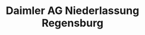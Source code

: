 ---
title: "Daimler AG Niederlassung Regensburg"
url: /regensburg/daimler-ag-niederlassung-regensburg/
shop: Autohaus
---